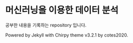 # 머신러닝을 이용한 데이터 분석 

공부한 내용을 기록하는 repository 입니다. 

Powered by Jekyll with Chirpy theme v3.2.1 by cotes2020.

